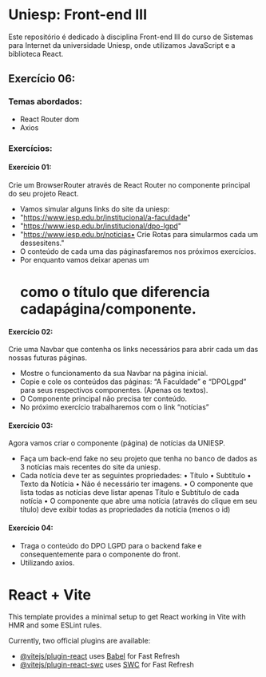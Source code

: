 # Uniesp: Front-end III
Este repositório é dedicado à disciplina Front-end III do curso de Sistemas para Internet da universidade Uniesp, onde utilizamos JavaScript e a biblioteca React.


## Exercício 06:
### Temas abordados:
- React Router dom
- Axios

### Exercícios:

#### Exercício 01:
Crie um BrowserRouter através de React Router no componente principal do seu projeto React.
- Vamos simular alguns links do site da uniesp:
- "https://www.iesp.edu.br/institucional/a-faculdade"
- "https://www.iesp.edu.br/institucional/dpo-lgpd"
- "https://www.iesp.edu.br/noticias• Crie Rotas para simularmos cada um dessesitens."
- O conteúdo de cada uma das páginasfaremos nos próximos exercícios.
- Por enquanto vamos deixar apenas um<h1> como o título que diferencia cadapágina/componente.

#### Exercício 02:
Crie uma Navbar que contenha os links necessários para abrir cada um das nossas futuras páginas.
- Mostre o funcionamento da sua Navbar na página inicial.
- Copie e cole os conteúdos das páginas: “A Faculdade” e “DPOLgpd” para seus respectivos
componentes. (Apenas os textos).
- O Componente principal não precisa ter conteúdo.
- No próximo exercício trabalharemos com o link “notícias”

#### Exercício 03:
Agora vamos criar o componente (página) de notícias da UNIESP.
- Faça um back-end fake no seu projeto que tenha no banco de dados as 3 notícias mais recentes do site da uniesp.
- Cada notícia deve ter as seguintes propriedades:
  • Título
  • Subtítulo
  • Texto da Notícia
  • Não é necessário ter imagens.
  • O componente que lista todas as notícias deve listar apenas Título e Subtítulo de cada notícia
  • O componente que abre uma notícia (através do clique em seu título) deve exibir todas as propriedades da notícia (menos o id)

#### Exercício 04:
- Traga o conteúdo do DPO LGPD para o backend fake e consequentemente para o componente do front.
- Utilizando axios.




# React + Vite

This template provides a minimal setup to get React working in Vite with HMR and some ESLint rules.

Currently, two official plugins are available:

- [@vitejs/plugin-react](https://github.com/vitejs/vite-plugin-react/blob/main/packages/plugin-react/README.md) uses [Babel](https://babeljs.io/) for Fast Refresh
- [@vitejs/plugin-react-swc](https://github.com/vitejs/vite-plugin-react-swc) uses [SWC](https://swc.rs/) for Fast Refresh
